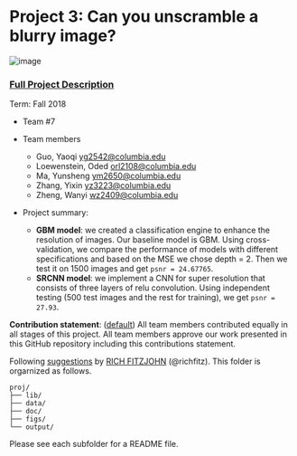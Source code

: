 # Project 3: Can you unscramble a blurry image? 
![image](figs/example2.png)

### [Full Project Description](doc/project3_desc.md)

Term: Fall 2018

+ Team #7
+ Team members
	+ Guo, Yaoqi  yg2542@columbia.edu
	+ Loewenstein, Oded orl2108@columbia.edu
	+ Ma, Yunsheng  ym2650@columbia.edu
	+ Zhang, Yixin  yz3223@columbia.edu
	+ Zheng, Wanyi  wz2409@columbia.edu

+ Project summary: 
	+ **GBM model**: we created a classification engine to enhance the resolution of images. Our baseline model is GBM. Using cross-validation, we compare the performance of models with different specifications and based on the MSE we chose depth = 2. Then we test it on 1500 images and get `psnr = 24.67765`.
	+ **SRCNN model**: we implement a CNN for super resolution that consists of three layers of relu convolution. Using independent testing (500 test images and the rest for training), we get `psnr = 27.93`.
	
**Contribution statement**: ([default](doc/a_note_on_contributions.md)) All team members contributed equally in all stages of this project. All team members approve our work presented in this GitHub repository including this contributions statement. 

Following [suggestions](http://nicercode.github.io/blog/2013-04-05-projects/) by [RICH FITZJOHN](http://nicercode.github.io/about/#Team) (@richfitz). This folder is orgarnized as follows.

```
proj/
├── lib/
├── data/
├── doc/
├── figs/
└── output/
```

Please see each subfolder for a README file.
